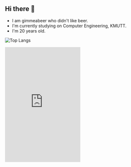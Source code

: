 ## Hi there 👋


- I am gimmeabeer who didn't like beer.
- I'm currently studying on Computer Engineering, KMUTT.
- I'm 20 years old.

![Top Langs](https://github-readme-stats.vercel.app/api/top-langs/?username=krastomer&layout=compact&theme=yeblu)

<iframe src="https://open.spotify.com/embed/playlist/1Hr2EVZ9TGqKbaZll1VgI3?theme=0" width="250" height="380" frameBorder="0" allowtransparency="true" allow="encrypted-media"></iframe>
